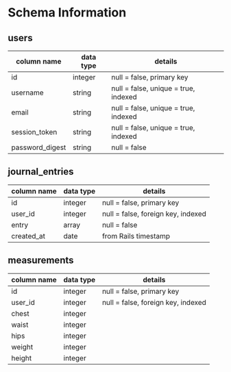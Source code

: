 # Schema Information

## users

column name  |  data type  |  details
------------ | ----------- | ---------
id | integer | null = false, primary key
username | string | null = false, unique = true, indexed
email | string | null = false, unique = true, indexed
session_token | string | null = false, unique = true, indexed
password_digest | string | null = false

## journal_entries

column name  |  data type  |  details
------------ | ----------- | ---------
id | integer | null = false, primary key
user_id | integer | null = false, foreign key, indexed
entry | array | null = false
created_at | date | from Rails timestamp

## measurements

column name  |  data type  |  details
------------ | ----------- | ---------
id | integer | null = false, primary key
user_id | integer | null = false, foreign key, indexed
chest | integer |
waist | integer |
hips | integer |
weight | integer |
height | integer |

